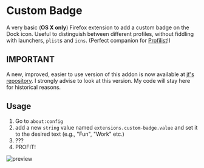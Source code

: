Custom Badge
============

A very basic (**OS X only**) Firefox extension to add a custom badge on the Dock icon. 
Useful to distinguish between different profiles, without fiddling with launchers, `plist`s and `icns`. (Perfect companion for [Profilist](https://addons.mozilla.org/en-US/firefox/addon/profilist/)!)


IMPORTANT
---------

A new, improved, easier to use version of this addon is now available at [jf's repository](https://github.com/jf/fosx-label). I strongly advise to look at this version. My code will stay here for historical reasons.

Usage
-----

1. Go to `about:config` 
2. add a new `string` value named `extensions.custom-badge.value` 
   and set it to the desired text (e.g., "Fun", "Work" etc.)
3. ???
4. PROFIT!

![preview](http://imgur.com/CMfevmQ.png)
